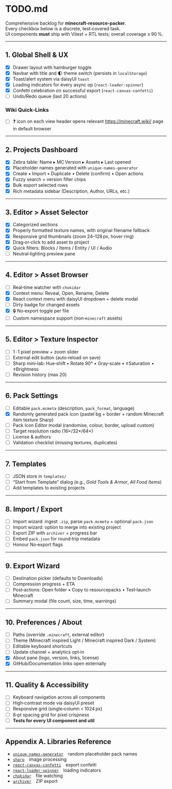# TODO.md

Comprehensive backlog for **minecraft-resource-packer**.  
Every checkbox below is a discrete, test‑covered task.  
UI components **must** ship with Vitest + RTL tests; overall coverage ≥ 90 %.

---

## 1. Global Shell & UX

- [x] Drawer layout with hamburger toggle
- [x] Navbar with title and 🌓 theme switch (persists in `localStorage`)
- [x] Toast/alert system via daisyUI `toast`
- [x] Loading indicators for every async op (`react-loader-spinner`)
- [x] Confetti celebration on successful export (`react-canvas-confetti`)
- [ ] Undo/Redo queue (last 20 actions)

### Wiki Quick‑Links

- [ ] ❓ icon on each view header opens relevant <https://minecraft.wiki/> page in default browser

---

## 2. Projects Dashboard

- [x] Zebra table: Name ▸ MC Version ▸ Assets ▸ Last opened
- [x] Placeholder names generated with `unique-names-generator`
- [x] Create • Import • Duplicate • Delete (confirm) • Open actions
- [x] Fuzzy search + version filter chips
- [x] Bulk export selected rows
- [x] Rich metadata sidebar (Description, Author, URLs, etc.)

---

## 3. Editor > Asset Selector

- [x] Categorized sections
- [x] Properly formatted texture names, with original filename fallback
- [x] Responsive grid thumbnails (zoom 24–128 px, hover ring)
- [x] Drag‑or‑click to add asset to project
- [x] Quick filters: Blocks / Items / Entity / UI / Audio
- [ ] Neutral‑lighting preview pane

---

## 4. Editor > Asset Browser

- [ ] Real‑time watcher with `chokidar`
- [x] Context menu: Reveal, Open, Rename, Delete
- [x] React context menu with daisyUI dropdown + delete modal
- [ ] Dirty badge for changed assets
- [x] 🔒 No‑export toggle per file
- [ ] Custom namespace support (non‑`minecraft` assets)

---

## 5. Editor > Texture Inspector

- [ ] 1 : 1 pixel preview + zoom slider
- [ ] External edit button (auto‑reload on save)
- [ ] Sharp mini‑lab: Hue‑shift • Rotate 90° • Gray‑scale • ±Saturation • ±Brightness
- [ ] Revision history (max 20)

---

## 6. Pack Settings

- [ ] Editable `pack.mcmeta` (description, `pack_format`, language)
- [x] Randomly generated pack icon (pastel bg + border + random Minecraft item texture Sharp)
- [ ] Pack Icon Editor modal (randomise, colour, border, upload custom)
- [ ] Target resolution radio (16×/32×/64×)
- [ ] License & authors
- [ ] Validation checklist (missing textures, duplicates)

---

## 7. Templates

- [ ] JSON store in `templates/`
- [ ] “Start from Template” dialog (e.g., _Gold Tools & Armor_, _All Food Items_)
- [ ] Add templates to existing projects

---

## 8. Import / Export

- [ ] Import wizard: ingest `.zip`, parse `pack.mcmeta` + optional `pack.json`
- [ ] Import wizard: option to merge into existing project
- [ ] Export ZIP with `archiver` + progress bar
- [ ] Embed `pack.json` for round‑trip metadata
- [ ] Honour No‑export flags

---

## 9. Export Wizard

- [ ] Destination picker (defaults to Downloads)
- [ ] Compression progress + ETA
- [ ] Post‑actions: Open folder • Copy to resourcepacks • Test‑launch Minecraft
- [ ] Summary modal (file count, size, time, warnings)

---

## 10. Preferences / About

- [ ] Paths (override `.minecraft`, external editor)
- [ ] Theme (Minecraft inspired Light / Minecraft inspired Dark / System)
- [ ] Editable keyboard shortcuts
- [ ] Update channel + analytics opt‑in
- [x] About pane (logo, version, links, license)
- [x] GitHub/Documentation links open externally

---

## 11. Quality & Accessibility

- [ ] Keyboard navigation across all components
- [ ] High‑contrast mode via daisyUI preset
- [ ] Responsive grid (single‑column < 1024 px)
- [ ] 8‑pt spacing grid for pixel crispness
- [ ] **Tests for every UI component and util**

---

## Appendix A. Libraries Reference

- [`unique-names-generator`](https://www.npmjs.com/package/unique-names-generator) random placeholder pack names
- [`sharp`](https://www.npmjs.com/package/sharp) image processing
- [`react-canvas-confetti`](https://www.npmjs.com/package/react-canvas-confetti) export confetti
- [`react-loader-spinner`](https://www.npmjs.com/package/react-loader-spinner) loading indicators
- [`chokidar`](https://www.npmjs.com/package/chokidar) file watching
- [`archiver`](https://www.npmjs.com/package/archiver) ZIP export
